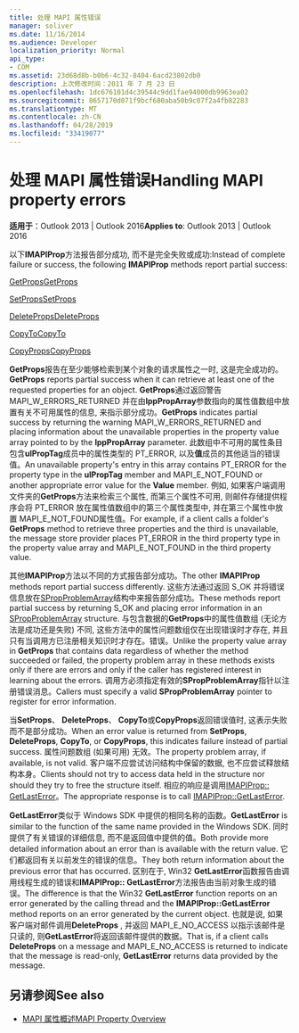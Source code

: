 ```yaml
---
title: 处理 MAPI 属性错误
manager: soliver
ms.date: 11/16/2014
ms.audience: Developer
localization_priority: Normal
api_type:
- COM
ms.assetid: 23d68d8b-b0b6-4c32-8404-6acd23802db0
description: 上次修改时间：2011 年 7 月 23 日
ms.openlocfilehash: 1dc676101d4c39544c9dd1fae94000db9963ea02
ms.sourcegitcommit: 8657170d071f9bcf680aba50b9c07f2a4fb82283
ms.translationtype: MT
ms.contentlocale: zh-CN
ms.lasthandoff: 04/28/2019
ms.locfileid: "33419077"
---
```

# <a name="handling-mapi-property-errors"></a><span data-ttu-id="03e39-103">处理 MAPI 属性错误</span><span class="sxs-lookup"><span data-stu-id="03e39-103">Handling MAPI property errors</span></span>

<span data-ttu-id="03e39-104">**适用于**：Outlook 2013 | Outlook 2016</span><span class="sxs-lookup"><span data-stu-id="03e39-104">**Applies to**: Outlook 2013 | Outlook 2016</span></span> 
  
<span data-ttu-id="03e39-105">以下**IMAPIProp**方法报告部分成功, 而不是完全失败或成功:</span><span class="sxs-lookup"><span data-stu-id="03e39-105">Instead of complete failure or success, the following **IMAPIProp** methods report partial success:</span></span> 
  
[<span data-ttu-id="03e39-106">GetProps</span><span class="sxs-lookup"><span data-stu-id="03e39-106">GetProps</span></span>](imapiprop-getprops.md)
  
[<span data-ttu-id="03e39-107">SetProps</span><span class="sxs-lookup"><span data-stu-id="03e39-107">SetProps</span></span>](imapiprop-setprops.md)
  
[<span data-ttu-id="03e39-108">DeleteProps</span><span class="sxs-lookup"><span data-stu-id="03e39-108">DeleteProps</span></span>](imapiprop-deleteprops.md)
  
[<span data-ttu-id="03e39-109">CopyTo</span><span class="sxs-lookup"><span data-stu-id="03e39-109">CopyTo</span></span>](imapiprop-copyto.md)
  
[<span data-ttu-id="03e39-110">CopyProps</span><span class="sxs-lookup"><span data-stu-id="03e39-110">CopyProps</span></span>](imapiprop-copyprops.md)
  
<span data-ttu-id="03e39-111">**GetProps**报告在至少能够检索到某个对象的请求属性之一时, 这是完全成功的。</span><span class="sxs-lookup"><span data-stu-id="03e39-111">**GetProps** reports partial success when it can retrieve at least one of the requested properties for an object.</span></span> <span data-ttu-id="03e39-112">**GetProps**通过返回警告 MAPI_W_ERRORS_RETURNED 并在由**lppPropArray**参数指向的属性值数组中放置有关不可用属性的信息, 来指示部分成功。</span><span class="sxs-lookup"><span data-stu-id="03e39-112">**GetProps** indicates partial success by returning the warning MAPI_W_ERRORS_RETURNED and placing information about the unavailable properties in the property value array pointed to by the **lppPropArray** parameter.</span></span> <span data-ttu-id="03e39-113">此数组中不可用的属性条目包含**ulPropTag**成员中的属性类型的 PT_ERROR, 以及**值**成员的其他适当的错误值。</span><span class="sxs-lookup"><span data-stu-id="03e39-113">An unavailable property's entry in this array contains PT_ERROR for the property type in the **ulPropTag** member and MAPI_E_NOT_FOUND or another appropriate error value for the **Value** member.</span></span> <span data-ttu-id="03e39-114">例如, 如果客户端调用文件夹的**GetProps**方法来检索三个属性, 而第三个属性不可用, 则邮件存储提供程序会将 PT_ERROR 放在属性值数组中的第三个属性类型中, 并在第三个属性中放置 MAPI_E_NOT_FOUND属性值。</span><span class="sxs-lookup"><span data-stu-id="03e39-114">For example, if a client calls a folder's **GetProps** method to retrieve three properties and the third is unavailable, the message store provider places PT_ERROR in the third property type in the property value array and MAPI_E_NOT_FOUND in the third property value.</span></span> 
  
<span data-ttu-id="03e39-115">其他**IMAPIProp**方法以不同的方式报告部分成功。</span><span class="sxs-lookup"><span data-stu-id="03e39-115">The other **IMAPIProp** methods report partial success differently.</span></span> <span data-ttu-id="03e39-116">这些方法通过返回 S_OK 并将错误信息放在[SPropProblemArray](spropproblemarray.md)结构中来报告部分成功。</span><span class="sxs-lookup"><span data-stu-id="03e39-116">These methods report partial success by returning S_OK and placing error information in an [SPropProblemArray](spropproblemarray.md) structure.</span></span> <span data-ttu-id="03e39-117">与包含数据的**GetProps**中的属性值数组 (无论方法是成功还是失败) 不同, 这些方法中的属性问题数组仅在出现错误时才存在, 并且只有当调用方已注册相关知识时才存在。错误。</span><span class="sxs-lookup"><span data-stu-id="03e39-117">Unlike the property value array in **GetProps** that contains data regardless of whether the method succeeded or failed, the property problem array in these methods exists only if there are errors and only if the caller has registered interest in learning about the errors.</span></span> <span data-ttu-id="03e39-118">调用方必须指定有效的**SPropProblemArray**指针以注册错误消息。</span><span class="sxs-lookup"><span data-stu-id="03e39-118">Callers must specify a valid **SPropProblemArray** pointer to register for error information.</span></span> 
  
<span data-ttu-id="03e39-119">当**SetProps**、 **DeleteProps**、 **CopyTo**或**CopyProps**返回错误值时, 这表示失败而不是部分成功。</span><span class="sxs-lookup"><span data-stu-id="03e39-119">When an error value is returned from **SetProps**, **DeleteProps**, **CopyTo**, or **CopyProps**, this indicates failure instead of partial success.</span></span> <span data-ttu-id="03e39-120">属性问题数组 (如果可用) 无效。</span><span class="sxs-lookup"><span data-stu-id="03e39-120">The property problem array, if available, is not valid.</span></span> <span data-ttu-id="03e39-121">客户端不应尝试访问结构中保留的数据, 也不应尝试释放结构本身。</span><span class="sxs-lookup"><span data-stu-id="03e39-121">Clients should not try to access data held in the structure nor should they try to free the structure itself.</span></span> <span data-ttu-id="03e39-122">相应的响应是调用[IMAPIProp:: GetLastError](imapiprop-getlasterror.md)。</span><span class="sxs-lookup"><span data-stu-id="03e39-122">The appropriate response is to call [IMAPIProp::GetLastError](imapiprop-getlasterror.md).</span></span> 
  
<span data-ttu-id="03e39-123">**GetLastError**类似于 Windows SDK 中提供的相同名称的函数。</span><span class="sxs-lookup"><span data-stu-id="03e39-123">**GetLastError** is similar to the function of the same name provided in the Windows SDK.</span></span> <span data-ttu-id="03e39-124">同时提供了有关错误的详细信息, 而不是返回值中提供的值。</span><span class="sxs-lookup"><span data-stu-id="03e39-124">Both provide more detailed information about an error than is available with the return value.</span></span> <span data-ttu-id="03e39-125">它们都返回有关以前发生的错误的信息。</span><span class="sxs-lookup"><span data-stu-id="03e39-125">They both return information about the previous error that has occurred.</span></span> <span data-ttu-id="03e39-126">区别在于, Win32 **GetLastError**函数报告由调用线程生成的错误和**IMAPIProp:: GetLastError**方法报告由当前对象生成的错误。</span><span class="sxs-lookup"><span data-stu-id="03e39-126">The difference is that the Win32 **GetLastError** function reports on an error generated by the calling thread and the **IMAPIProp::GetLastError** method reports on an error generated by the current object.</span></span> <span data-ttu-id="03e39-127">也就是说, 如果客户端对邮件调用**DeleteProps** , 并返回 MAPI_E_NO_ACCESS 以指示该邮件是只读的, 则**GetLastError**将返回该邮件提供的数据。</span><span class="sxs-lookup"><span data-stu-id="03e39-127">That is, if a client calls **DeleteProps** on a message and MAPI_E_NO_ACCESS is returned to indicate that the message is read-only, **GetLastError** returns data provided by the message.</span></span> 
  
## <a name="see-also"></a><span data-ttu-id="03e39-128">另请参阅</span><span class="sxs-lookup"><span data-stu-id="03e39-128">See also</span></span>

- [<span data-ttu-id="03e39-129">MAPI 属性概述</span><span class="sxs-lookup"><span data-stu-id="03e39-129">MAPI Property Overview</span></span>](mapi-property-overview.md)

